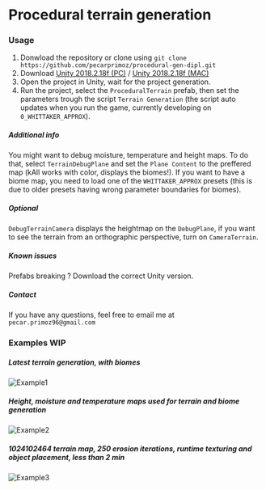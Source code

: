 # Procedural terrain generation
### Usage
1. Donwload the repository or clone using `git clone https://github.com/pecarprimoz/procedural-gen-dipl.git` 
2. Download [Unity 2018.2.18f 
(PC)](https://unity3d.com/get-unity/download?thank-you=update&download_nid=59169&os=Win) / [Unity 2018.2.18f 
(MAC)](https://unity3d.com/get-unity/download?thank-you=update&download_nid=59169&os=Mac)
3. Open the project in Unity, wait for the project generation.
4. Run the project, select the `ProceduralTerrain` prefab, then set the parameters trough the script `Terrain Generation` (the script auto updates when you 
run the game, currently developing on `0_WHITTAKER_APPROX`).
##### Additional info
You might want to debug moisture, temperature and height maps. To do that, select `TerrainDebugPlane` and set the `Plane Content` to the preffered map (kAll works with color, displays the biomes!).
If you want to have a biome map, you need to load one of the `WHITTAKER_APPROX` presets (this is due to older presets having wrong parameter boundaries for biomes).
##### Optional
`DebugTerrainCamera` displays the heightmap on the `DebugPlane`, if you want to see the terrain from an 
orthographic perspective, turn on `CameraTerrain`.
##### Known issues
Prefabs breaking ? Download the correct Unity version.
##### Contact
If you have any questions, feel free to email me at `pecar.primoz96@gmail.com`
### Examples WIP
##### Latest terrain generation, with biomes
![Example1](https://raw.githubusercontent.com/pecarprimoz/procedural-gen-dipl/master/Screens/wip1.png)
##### Height, moisture and temperature maps used for terrain and biome generation
![Example2](https://raw.githubusercontent.com/pecarprimoz/procedural-gen-dipl/master/Screens/height_moist_temp.png)
##### 1024*1024*64 terrain map, 250 erosion iterations, runtime texturing and object placement, less than 2 min
![Example3](https://raw.githubusercontent.com/pecarprimoz/procedural-gen-dipl/master/Screens/wip3.png)
